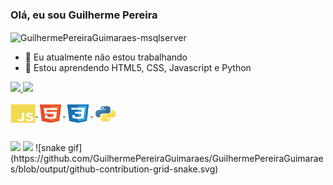 ### Olá, eu sou Guilherme Pereira

<img align="center" alt="GuilhermePereiraGuimaraes-msqlserver"  src="https://komarev.com/ghpvc/?username=GuilhermePereiraGuimaraes&style=flat-square">

- 🔭 Eu atualmente não estou trabalhando
- 🌱 Estou aprendendo HTML5, CSS, Javascript e Python 

<div align="left">
  <a href="https://github.com/GuilhermePereiraGuimaraes">
  <img height="160em" src="https://github-readme-stats.vercel.app/api?username=GuilhermePereiraGuimaraes&show_icons=true&theme=tokyonight&include_all_commits=true&count_private=true"/>
  <img height="160em" src="https://github-readme-stats.vercel.app/api/top-langs/?username=GuilhermePereiraGuimaraes&layout=compact&langs_count=7&theme=tokyonight"/>
</div>
  
  <div style="display: inline_block"><br>
  <img align="center" alt="Js" height="30" width="40" src="https://raw.githubusercontent.com/devicons/devicon/master/icons/javascript/javascript-plain.svg">
  <img align="center" alt="HTML" height="30" width="40" src="https://raw.githubusercontent.com/devicons/devicon/master/icons/html5/html5-original.svg">
  <img align="center" alt="CSS" height="30" width="40" src="https://raw.githubusercontent.com/devicons/devicon/master/icons/css3/css3-original.svg">
  <img align="center" alt="Python" height="30" width="40" src="https://raw.githubusercontent.com/devicons/devicon/master/icons/python/python-original.svg">
</div>

  ##
  <div> 
  <a href = "mailto:guilhermezemo@gmail.com"><img src="https://img.shields.io/badge/Gmail-D14836?style=for-the-badge&logo=gmail&logoColor=white" target="_blank"></a>
  <a href="https://www.linkedin.com/in/guilherme-guimar%C3%A3es-825614206/" target="_blank"><img src="https://img.shields.io/badge/-LinkedIn-%230077B5?style=for-the-badge&logo=linkedin&logoColor=white" target="_blank"></a> 
![snake gif](https://github.com/GuilhermePereiraGuimaraes/GuilhermePereiraGuimaraes/blob/output/github-contribution-grid-snake.svg)
 
</div>

